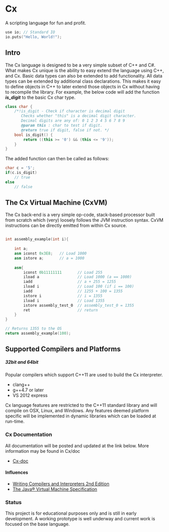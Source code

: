 Cx
==
A scripting language for fun and profit.<br>
``` cpp
use io;	// Standard IO
io.puts("Hello, World!");
```

Intro
--

The Cx language is designed to be a very simple subset of C++ and C#. What makes Cx unique is the ability to easy extend the language using C++, and Cx. Basic data types can also be extended to add functionality. All data types can be extended by additional class declarations. This makes it easy to define objects in C++ to later extend those objects in Cx without having to recompile the library. For example, the below code will add the function <i><b>is_digit</b></i> to the basic Cx char type.
``` cpp
class char {
    /*!is_digit - Check if character is decimal digit
       Checks whether "this" is a decimal digit character.
       Decimal digits are any of: 0 1 2 3 4 5 6 7 8 9
       @param this : char to test if digit.
       @return true if digit, false if not. */
    bool is_digit() {
        return ((this >= '0') && (this <= '9'));
    }
}
```

The added function can then be called as follows:
``` cpp
char c = '5';
if(c.is_digit)
	// true
else
	// false
```

The Cx Virtual Machine (CxVM)
--
The Cx back-end is a very simple op-code, stack-based processor built from scratch which (very) loosely follows the JVM instruction syntax. CxVM instructions can be directly emitted from within Cx source.

``` cpp

int assembly_example(int i){
	
	int a;
	asm iconst 0x3E8;	// Load 1000
	asm istore a;		// a = 1000
	
	asm{
		iconst 0b11111111 		// Load 255
		iload a		     		// Load 1000 (a == 1000)
		iadd				 	// a + 255 = 1255
		iload i			 		// Load 100 (if i == 100)
		iadd				 	// 1255 + 100 = 1355
		istore i			 	// i = 1355
		iload i          		// Load 1355
		istore assembly_test_0 	// assembly_test_0 = 1355
		ret						// return
	}
}

// Returns 1355 to the OS
return assembly_example(100);
```

Supported Compilers and Platforms
--
##### 32bit and 64bit

Popular compilers which support C++11 are used to build the Cx interpreter.

* clang++
* g++4.7 or later
* VS 2012 express

Cx language features are restricted to the C++11 standard library and will compile on OSX, Linux, and Windows. Any features deemed platform specific will be implemented in dynamic libraries which can be loaded at run-time.

### Cx Documentation
All documentation will be posted and updated at the link below. More information may be found in Cx/doc
* [Cx-doc](https://github.com/ahebert/cx/wiki)

#### Influences
* [Writing Compilers and Interpreters 2nd Edition](http://www.amazon.com/dp/0471113530/ref=cm_sw_r_tw_dp_Trazwb07Z6NRP)
* [The Java® Virtual Machine Specification](https://docs.oracle.com/javase/specs/jvms/se7/html/)

### Status
This project is for educational purposes only and is still in early development.
A working prototype is well underway and current work is focused on the base language.
